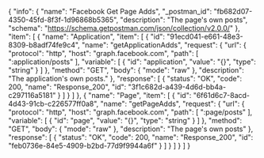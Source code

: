 {
  "info": {
    "name": "Facebook Get Page Adds",
    "_postman_id": "fb682d07-4350-45fd-8f3f-1d96868b5365",
    "description": "The page's own posts",
    "schema": "https://schema.getpostman.com/json/collection/v2.0.0/"
  },
  "item": [
    {
      "name": "Application",
      "item": [
        {
          "id": "91ecd041-e661-48e3-8309-b8adf74fe9c4",
          "name": "getApplicationAdds",
          "request": {
            "url": {
              "protocol": "http",
              "host": "graph.facebook.com",
              "path": [
                ":application/posts"
              ],
              "variable": [
                {
                  "id": "application",
                  "value": "{}",
                  "type": "string"
                }
              ]
            },
            "method": "GET",
            "body": {
              "mode": "raw"
            },
            "description": "The application's own posts."
          },
          "response": [
            {
              "status": "OK",
              "code": 200,
              "name": "Response_200",
              "id": "3f1c682d-a439-4d6d-bb4a-c297116a5181"
            }
          ]
        }
      ]
    },
    {
      "name": "Page",
      "item": [
        {
          "id": "6f61d6c7-8acd-4d43-91cb-c226577ff0a8",
          "name": "getPageAdds",
          "request": {
            "url": {
              "protocol": "http",
              "host": "graph.facebook.com",
              "path": [
                ":page/posts"
              ],
              "variable": [
                {
                  "id": "page",
                  "value": "{}",
                  "type": "string"
                }
              ]
            },
            "method": "GET",
            "body": {
              "mode": "raw"
            },
            "description": "The page's own posts"
          },
          "response": [
            {
              "status": "OK",
              "code": 200,
              "name": "Response_200",
              "id": "feb0736e-84e5-4909-b2bd-77d9f9944a6f"
            }
          ]
        }
      ]
    }
  ]
}
